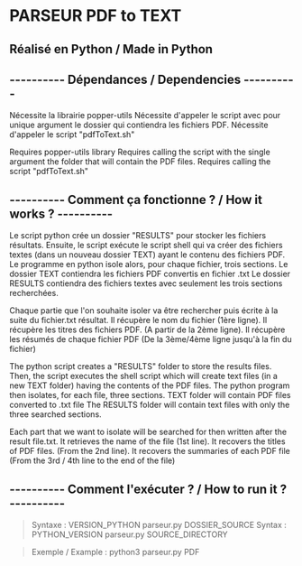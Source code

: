 # PARSEUR PDF to TEXT

## Réalisé en Python / Made in Python

## ---------- Dépendances / Dependencies ----------

Nécessite la librairie popper-utils
Nécessite d'appeler le script avec pour unique argument le dossier qui contiendra les fichiers PDF.
Nécessite d'appeler le script "pdfToText.sh"


Requires popper-utils library
Requires calling the script with the single argument the folder that will contain the PDF files.
Requires calling the script "pdfToText.sh"

## ---------- Comment ça fonctionne ? / How it works ? ----------

Le script python crée un dossier "RESULTS" pour stocker les fichiers résultats.
Ensuite, le script exécute le script shell qui va créer des fichiers textes (dans un nouveau dossier TEXT) ayant le contenu des fichiers PDF.
Le programme en python isole alors, pour chaque fichier, trois sections. 
Le dossier TEXT contiendra les fichiers PDF convertis en fichier .txt
Le dossier RESULTS contiendra des fichiers textes avec seulement les trois sections recherchées.

Chaque partie que l'on souhaite isoler va être rechercher puis écrite à la suite du fichier.txt résultat.
Il récupère le nom du fichier (1ère ligne).
Il récupère les titres des fichiers PDF. (A partir de la 2ème ligne).
Il récupère les résumés de chaque fichier PDF (De la 3ème/4ème ligne jusqu'à la fin du fichier)


The python script creates a "RESULTS" folder to store the results files.
Then, the script executes the shell script which will create text files (in a new TEXT folder) having the contents of the PDF files.
The python program then isolates, for each file, three sections.
TEXT folder will contain PDF files converted to .txt file
The RESULTS folder will contain text files with only the three searched sections.

Each part that we want to isolate will be searched for then written after the result file.txt.
It retrieves the name of the file (1st line).
It recovers the titles of PDF files. (From the 2nd line).
It recovers the summaries of each PDF file (From the 3rd / 4th line to the end of the file)

## ---------- Comment l'exécuter ? / How to run it ? ----------

> Syntaxe : VERSION_PYTHON parseur.py DOSSIER_SOURCE
> Syntax : PYTHON_VERSION parseur.py SOURCE_DIRECTORY

> Exemple / Example : python3 parseur.py PDF
